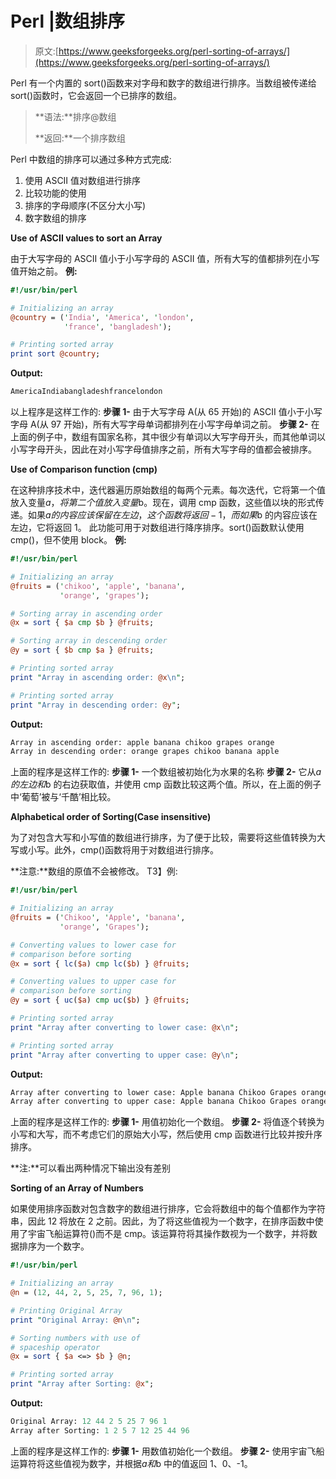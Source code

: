 # Perl |数组排序

> 原文:[https://www.geeksforgeeks.org/perl-sorting-of-arrays/](https://www.geeksforgeeks.org/perl-sorting-of-arrays/)

Perl 有一个内置的 sort()函数来对字母和数字的数组进行排序。当数组被传递给 sort()函数时，它会返回一个已排序的数组。

> **语法:**排序@数组
> 
> **返回:**一个排序数组

Perl 中数组的排序可以通过多种方式完成:

1.  使用 ASCII 值对数组进行排序
2.  比较功能的使用
3.  排序的字母顺序(不区分大小写)
4.  数字数组的排序

**Use of ASCII values to sort an Array**

由于大写字母的 ASCII 值小于小写字母的 ASCII 值，所有大写的值都排列在小写值开始之前。
**例:**

```perl
#!/usr/bin/perl

# Initializing an array
@country = ('India', 'America', 'london', 
            'france', 'bangladesh');

# Printing sorted array
print sort @country;
```

**Output:**

```perl
AmericaIndiabangladeshfrancelondon

```

以上程序是这样工作的:
**步骤 1-** 由于大写字母 A(从 65 开始)的 ASCII 值小于小写字母 A(从 97 开始)，所有大写字母单词都排列在小写字母单词之前。
**步骤 2-** 在上面的例子中，数组有国家名称，其中很少有单词以大写字母开头，而其他单词以小写字母开头，因此在对小写字母值排序之前，所有大写字母的值都会被排序。

**Use of Comparison function (cmp)**

在这种排序技术中，迭代器遍历原始数组的每两个元素。每次迭代，它将第一个值放入变量$a，将第二个值放入变量$b。现在，调用 cmp 函数，这些值以块的形式传递。如果$a 的内容应该保留在左边，这个函数将返回-1，而如果$b 的内容应该在左边，它将返回 1。
此功能可用于对数组进行降序排序。sort()函数默认使用 cmp()，但不使用 block。
**例:**

```perl
#!/usr/bin/perl

# Initializing an array
@fruits = ('chikoo', 'apple', 'banana',
           'orange', 'grapes');

# Sorting array in ascending order
@x = sort { $a cmp $b } @fruits;

# Sorting array in descending order
@y = sort { $b cmp $a } @fruits;

# Printing sorted array
print "Array in ascending order: @x\n";

# Printing sorted array
print "Array in descending order: @y";
```

**Output:**

```perl
Array in ascending order: apple banana chikoo grapes orange
Array in descending order: orange grapes chikoo banana apple

```

上面的程序是这样工作的:
**步骤 1-** 一个数组被初始化为水果的名称
**步骤 2-** 它从$a 的左边和$b 的右边获取值，并使用 cmp 函数比较这两个值。所以，在上面的例子中‘葡萄’被与‘千酷’相比较。

**Alphabetical order of Sorting(Case insensitive)**

为了对包含大写和小写值的数组进行排序，为了便于比较，需要将这些值转换为大写或小写。此外，cmp()函数将用于对数组进行排序。

**注意:**数组的原值不会被修改。
T3】例:

```perl
#!/usr/bin/perl

# Initializing an array
@fruits = ('Chikoo', 'Apple', 'banana',
           'orange', 'Grapes');

# Converting values to lower case for
# comparison before sorting
@x = sort { lc($a) cmp lc($b) } @fruits;

# Converting values to upper case for
# comparison before sorting
@y = sort { uc($a) cmp uc($b) } @fruits;

# Printing sorted array
print "Array after converting to lower case: @x\n";

# Printing sorted array
print "Array after converting to upper case: @y\n";
```

**Output:**

```perl
Array after converting to lower case: Apple banana Chikoo Grapes orange
Array after converting to upper case: Apple banana Chikoo Grapes orange

```

上面的程序是这样工作的:
**步骤 1-** 用值初始化一个数组。
**步骤 2-** 将值逐个转换为小写和大写，而不考虑它们的原始大小写，然后使用 cmp 函数进行比较并按升序排序。

**注:**可以看出两种情况下输出没有差别

**Sorting of an Array of Numbers**

如果使用排序函数对包含数字的数组进行排序，它会将数组中的每个值都作为字符串，因此 12 将放在 2 之前。因此，为了将这些值视为一个数字，在排序函数中使用了宇宙飞船运算符()而不是 cmp。该运算符将其操作数视为一个数字，并将数据排序为一个数字。

```perl
#!/usr/bin/perl

# Initializing an array
@n = (12, 44, 2, 5, 25, 7, 96, 1);

# Printing Original Array
print "Original Array: @n\n";

# Sorting numbers with use of
# spaceship operator
@x = sort { $a <=> $b } @n;

# Printing sorted array
print "Array after Sorting: @x";
```

**Output:**

```perl
Original Array: 12 44 2 5 25 7 96 1
Array after Sorting: 1 2 5 7 12 25 44 96

```

上面的程序是这样工作的:
**步骤 1-** 用数值初始化一个数组。
**步骤 2-** 使用宇宙飞船运算符将这些值视为数字，并根据$a 和$b 中的值返回 1、0、-1。